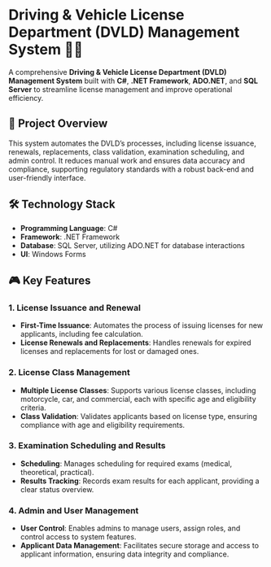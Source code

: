 # Driving & Vehicle License Department (DVLD) Management System 🚗💼

A comprehensive **Driving & Vehicle License Department (DVLD) Management System** built with **C#**, **.NET Framework**, **ADO.NET**, and **SQL Server** to streamline license management and improve operational efficiency.

## 📜 Project Overview

This system automates the DVLD’s processes, including license issuance, renewals, replacements, class validation, examination scheduling, and admin control. It reduces manual work and ensures data accuracy and compliance, supporting regulatory standards with a robust back-end and user-friendly interface.

## 🛠️ Technology Stack

- **Programming Language**: C#
- **Framework**: .NET Framework
- **Database**: SQL Server, utilizing ADO.NET for database interactions
- **UI**: Windows Forms

## 🎮 Key Features

### 1. License Issuance and Renewal
- **First-Time Issuance**: Automates the process of issuing licenses for new applicants, including fee calculation.
- **License Renewals and Replacements**: Handles renewals for expired licenses and replacements for lost or damaged ones.

### 2. License Class Management
- **Multiple License Classes**: Supports various license classes, including motorcycle, car, and commercial, each with specific age and eligibility criteria.
- **Class Validation**: Validates applicants based on license type, ensuring compliance with age and eligibility requirements.

### 3. Examination Scheduling and Results
- **Scheduling**: Manages scheduling for required exams (medical, theoretical, practical).
- **Results Tracking**: Records exam results for each applicant, providing a clear status overview.

### 4. Admin and User Management
- **User Control**: Enables admins to manage users, assign roles, and control access to system features.
- **Applicant Data Management**: Facilitates secure storage and access to applicant information, ensuring data integrity and compliance.
